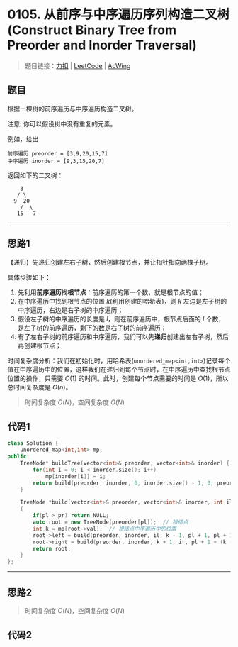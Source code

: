 # 0105. 从前序与中序遍历序列构造二叉树(Construct Binary Tree from Preorder and Inorder Traversal)

> 题目链接：[力扣](https://leetcode-cn.com/problems/construct-binary-tree-from-preorder-and-inorder-traversal/) | [LeetCode](https://leetcode.com/problems/construct-binary-tree-from-preorder-and-inorder-traversal/) | [AcWing](https://www.acwing.com/activity/content/problem/content/2458/1/)

## 题目

根据一棵树的前序遍历与中序遍历构造二叉树。

注意:
你可以假设树中没有重复的元素。

例如，给出

```plain
前序遍历 preorder = [3,9,20,15,7]
中序遍历 inorder = [9,3,15,20,7]
```

返回如下的二叉树：

```plain
    3
   / \
  9  20
    /  \
   15   7
```

---

## 思路1

【递归】先递归创建左右子树，然后创建根节点，并让指针指向两棵子树。

具体步骤如下：

1. 先利用**前序遍历**找**根节点**：前序遍历的第一个数，就是根节点的值；
2. 在中序遍历中找到根节点的位置 $k$(利用创建的哈希表)，则 $k$ 左边是左子树的中序遍历，右边是右子树的中序遍历；
3. 假设左子树的中序遍历的长度是 $l$，则在前序遍历中，根节点后面的 $l$ 个数，是左子树的前序遍历，剩下的数是右子树的前序遍历；
4. 有了左右子树的前序遍历和中序遍历，我们可以先**递归**创建出左右子树，然后再创建根节点；

时间复杂度分析：我们在初始化时，用哈希表(`unordered_map<int,int>`)记录每个值在中序遍历中的位置，这样我们在递归到每个节点时，在中序遍历中查找根节点位置的操作，只需要 $O(1)$ 的时间。此时，创建每个节点需要的时间是 $O(1)$，所以总时间复杂度是 $O(n)$。

> 时间复杂度 $O(N)$，空间复杂度 $O(N)$

## 代码1

```cpp
class Solution {
    unordered_map<int,int> mp;
public:
    TreeNode* buildTree(vector<int>& preorder, vector<int>& inorder) {
        for(int i = 0; i < inorder.size(); i++)
            mp[inorder[i]] = i;
        return build(preorder, inorder, 0, inorder.size() - 1, 0, preorder.size() - 1);
    }

    TreeNode *build(vector<int>& preorder, vector<int>& inorder, int il, int ir, int pl, int pr)
    {
        if(pl > pr) return NULL;
        auto root = new TreeNode(preorder[pl]);  // 根结点
        int k = mp[root->val];  // 根结点中序遍历中的位置
        root->left = build(preorder, inorder, il, k - 1, pl + 1, pl + 1 + (k - 1- il));
        root->right = build(preorder, inorder, k + 1, ir, pl + 1 + (k - 1- il) + 1, pr);
        return root;
    }
};
```

---

## 思路2

> 时间复杂度 $O(N)$，空间复杂度 $O(N)$

## 代码2

```cpp

```
